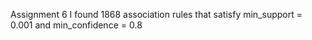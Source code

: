 Assignment 6
I found 1868 association rules that satisfy min_support = 0.001 and min_confidence = 0.8
